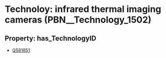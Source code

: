# Technoloy: __infrared thermal imaging cameras__ (PBN__Technology_1502)

## Property: has_TechnologyID

* [Q581851](Q581851)

